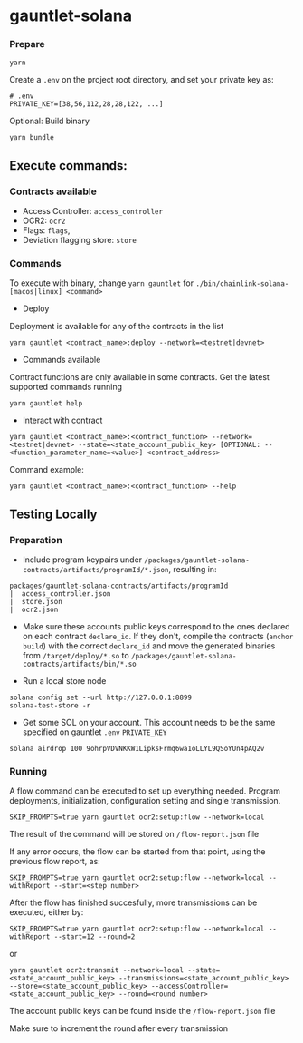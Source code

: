 # gauntlet-solana

### Prepare

```
yarn
```

Create a `.env` on the project root directory, and set your private key as:
```
# .env
PRIVATE_KEY=[38,56,112,28,28,122, ...]
```

Optional: Build binary
```
yarn bundle
```


## Execute commands:

### Contracts available

- Access Controller: `access_controller`
- OCR2: `ocr2`
- Flags: `flags`,
- Deviation flagging store: `store`

### Commands

To execute with binary, change `yarn gauntlet` for `./bin/chainlink-solana-[macos|linux] <command>`

- Deploy

Deployment is available for any of the contracts in the list

```
yarn gauntlet <contract_name>:deploy --network=<testnet|devnet>
```

- Commands available

Contract functions are only available in some contracts. Get the latest supported commands running

```
yarn gauntlet help
```

- Interact with contract

```
yarn gauntlet <contract_name>:<contract_function> --network=<testnet|devnet> --state=<state_account_public_key> [OPTIONAL: --<function_parameter_name=<value>] <contract_address> 
```

Command example:
```
yarn gauntlet <contract_name>:<contract_function> --help
```



## Testing Locally

### Preparation

- Include program keypairs under `/packages/gauntlet-solana-contracts/artifacts/programId/*.json`, resulting in:
```
packages/gauntlet-solana-contracts/artifacts/programId
|  access_controller.json
|  store.json
|  ocr2.json
```

- Make sure these accounts public keys correspond to the ones declared on each contract `declare_id`. If they don't, compile the contracts (`anchor build`) with the correct `declare_id` and move the generated binaries from `/target/deploy/*.so` to `/packages/gauntlet-solana-contracts/artifacts/bin/*.so`


- Run a local store node
```
solana config set --url http://127.0.0.1:8899
solana-test-store -r
```

- Get some SOL on your account. This account needs to be the same specified on gauntlet `.env` `PRIVATE_KEY`
```
solana airdrop 100 9ohrpVDVNKKW1LipksFrmq6wa1oLLYL9QSoYUn4pAQ2v
```

### Running

A flow command can be executed to set up everything needed. Program deployments, initialization, configuration setting and single transmission.

```
SKIP_PROMPTS=true yarn gauntlet ocr2:setup:flow --network=local
```

The result of the command will be stored on `/flow-report.json` file

If any error occurs, the flow can be started from that point, using the previous flow report, as:
```
SKIP_PROMPTS=true yarn gauntlet ocr2:setup:flow --network=local --withReport --start=<step number>
```

After the flow has finished succesfully, more transmissions can be executed, either by:
```
SKIP_PROMPTS=true yarn gauntlet ocr2:setup:flow --network=local --withReport --start=12 --round=2
```

or

```
yarn gauntlet ocr2:transmit --network=local --state=<state_account_public_key> --transmissions=<state_account_public_key> --store=<state_account_public_key> --accessController=<state_account_public_key> --round=<round number>
```
The account public keys can be found inside the `/flow-report.json` file

Make sure to increment the round after every transmission